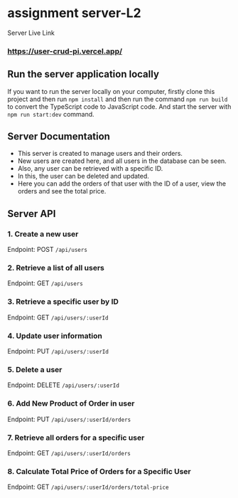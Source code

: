 # assignment server-L2

Server Live Link

### https://user-crud-pi.vercel.app/

## Run the server application locally

If you want to run the server locally on your computer, firstly clone this project and then run `npm install` and then run the command `npm run build` to convert the TypeScript code to JavaScript code. And start the server with `npm run start:dev` command.

## Server Documentation

- This server is created to manage users and their orders.
- New users are created here, and all users in the database can be seen.
- Also, any user can be retrieved with a specific ID.
- In this, the user can be deleted and updated.
- Here you can add the orders of that user with the ID of a user, view the orders and see the total price.

## Server API

### 1. Create a new user

Endpoint: POST `/api/users`

### 2. Retrieve a list of all users

Endpoint: GET `/api/users`

### 3. Retrieve a specific user by ID

Endpoint: GET `/api/users/:userId`

### 4. Update user information

Endpoint: PUT `/api/users/:userId`

### 5. Delete a user

Endpoint: DELETE `/api/users/:userId`

### 6. Add New Product of Order in user

Endpoint: PUT `/api/users/:userId/orders`

### 7. Retrieve all orders for a specific user

Endpoint: GET `/api/users/:userId/orders`

### 8. Calculate Total Price of Orders for a Specific User

Endpoint: GET `/api/users/:userId/orders/total-price`
